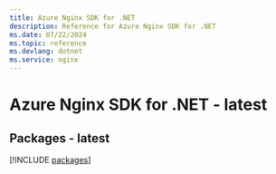 ```yaml
---
title: Azure Nginx SDK for .NET
description: Reference for Azure Nginx SDK for .NET
ms.date: 07/22/2024
ms.topic: reference
ms.devlang: dotnet
ms.service: nginx
---
```

# Azure Nginx SDK for .NET - latest
## Packages - latest
[!INCLUDE [packages](nginx-index.md)]